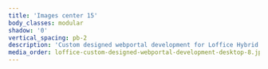 ```yaml
---
title: 'Images center 15'
body_classes: modular
shadow: '0'
vertical_spacing: pb-2
description: 'Custom designed webportal development for Loffice Hybrid Contact page on desktop'
media_order: loffice-custom-designed-webportal-development-desktop-8.jpg
---
```


